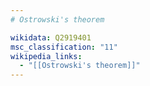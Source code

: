 ```yaml
---
# Ostrowski's theorem

wikidata: Q2919401
msc_classification: "11"
wikipedia_links:
  - "[[Ostrowski's theorem]]"
---
```

